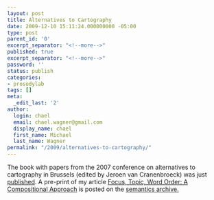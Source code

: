 ```yaml
---
layout: post
title: Alternatives to Cartography
date: 2009-12-10 15:11:24.000000000 -05:00
type: post
parent_id: '0'
excerpt_separator: "<!--more-->"
published: true
excerpt_separator: "<!--more-->"
password: ''
status: publish
categories:
- prosodylab
tags: []
meta:
  _edit_last: '2'
author:
  login: chael
  email: chael.wagner@gmail.com
  display_name: chael
  first_name: Michael
  last_name: Wagner
permalink: "/2009/alternatives-to-cartography/"
---
```

The book with papers from the 2007 conference on alternatives to cartography in Brussels (edited by Jeroen van Cranenbroeck) was just [published](http://www.degruyter.com/cont/imp/mouton/detail.cfm?isbn=9783110206036&sel=det). A pre-print of my article [Focus, Topic, Word Order: A Compositional Approach](http://semanticsarchive.net/Archive/mYyNDQ5Z/abstract.html) is posted on the [semantics archive.](http://semanticsarchive.net)

